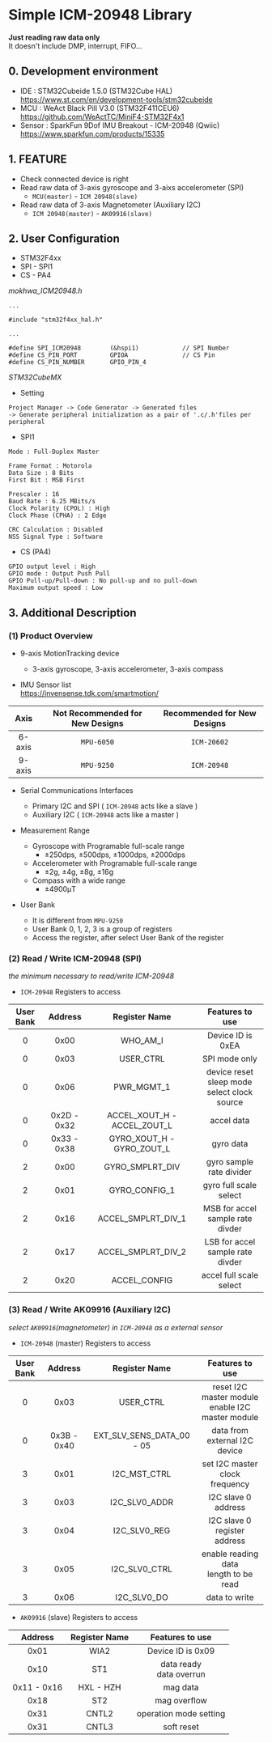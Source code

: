 # Simple ICM-20948 Library

**Just reading raw data only**  
It doesn't include DMP, interrupt, FIFO...  

## 0. Development environment  
* IDE : STM32Cubeide 1.5.0 (STM32Cube HAL)  
https://www.st.com/en/development-tools/stm32cubeide  
* MCU : WeAct Black Pill V3.0 (STM32F411CEU6)  
https://github.com/WeActTC/MiniF4-STM32F4x1  
* Sensor : SparkFun 9Dof IMU Breakout - ICM-20948 (Qwiic)   
https://www.sparkfun.com/products/15335  

## 1. FEATURE   
* Check connected device is right
* Read raw data of 3-axis gyroscope and 3-aixs accelerometer (SPI) 
   * `MCU(master)` - `ICM 20948(slave)`
* Read raw data of 3-axis Magnetometer (Auxiliary I2C)  
    * `ICM 20948(master)` - `AK09916(slave)`
## 2. User Configuration   
* STM32F4xx
* SPI - SPI1  
* CS  - PA4

_mokhwa_ICM20948.h_
```
...

#include "stm32f4xx_hal.h"

...

#define SPI_ICM20948 		(&hspi1)	  	  	// SPI Number
#define CS_PIN_PORT         GPIOA			 	// CS Pin
#define CS_PIN_NUMBER		GPIO_PIN_4
```  
_STM32CubeMX_  
* Setting  
```
Project Manager -> Code Generator -> Generated files 
-> Generate peripheral initialization as a pair of '.c/.h'files per peripheral
``` 
* SPI1
```
Mode : Full-Duplex Master  

Frame Format : Motorola  
Data Size : 8 Bits  
First Bit : MSB First  

Prescaler : 16
Baud Rate : 6.25 MBits/s
Clock Polarity (CPOL) : High
Clock Phase (CPHA) : 2 Edge  

CRC Calculation : Disabled
NSS Signal Type : Software
``` 
* CS (PA4)
```
GPIO output level : High
GPIO mode : Output Push Pull
GPIO Pull-up/Pull-down : No pull-up and no pull-down
Maximum output speed : Low
``` 

## 3. Additional Description  
### (1) Product Overview
* 9-axis MotionTracking device  
    * 3-axis gyroscope, 3-axis accelerometer, 3-axis compass


* IMU Sensor list  
https://invensense.tdk.com/smartmotion/

|Axis|Not Recommended for New Designs|Recommended for New Designs|
|:---:|:---:|:---:|
|6-axis|`MPU-6050`|`ICM-20602`|
|9-axis|`MPU-9250`|`ICM-20948`| 
 
* Serial Communications Interfaces
    * Primary I2C and SPI ( `ICM-20948` acts like a slave )
    * Auxiliary I2C ( `ICM-20948` acts like a master )  

* Measurement Range
    * Gyroscope with Programable full-scale range
        * ±250dps, ±500dps, ±1000dps, ±2000dps
    * Accelerometer with Programable full-scale range
        * ±2g, ±4g, ±8g, ±16g
    * Compass with a wide range
        * ±4900μT

* User Bank
    * It is different from `MPU-9250`
    * User Bank 0, 1, 2, 3 is a group of registers
    * Access the register, after select User Bank of the register

   
### (2) Read / Write ICM-20948 (SPI)
*the minimum necessary to read/write ICM-20948*  

* `ICM-20948` Registers to access

|User Bank|Address|Register Name|Features to use|
|:---:|:---:|:---:|:---:|
|0|0x00|WHO_AM_I|Device ID is 0xEA|
|0|0x03|USER_CTRL|SPI mode only|
|0|0x06|PWR_MGMT_1|device reset <br> sleep mode <br> select clock source|
|0|0x2D - 0x32|ACCEL_XOUT_H - ACCEL_ZOUT_L|accel data|
|0|0x33 - 0x38|GYRO_XOUT_H - GYRO_ZOUT_L|gyro data|
|2|0x00|GYRO_SMPLRT_DIV|gyro sample rate divider|
|2|0x01|GYRO_CONFIG_1|gyro full scale select|
|2|0x16|ACCEL_SMPLRT_DIV_1|MSB for accel sample rate divder|
|2|0x17|ACCEL_SMPLRT_DIV_2|LSB for accel sample rate divder|
|2|0x20|ACCEL_CONFIG|accel full scale select|



### (3) Read / Write AK09916 (Auxiliary I2C)  
*select `AK09916`(magnetometer) in `ICM-20948` as a external sensor*

* `ICM-20948` (master) Registers to access 

|User Bank|Address|Register Name|Features to use|
|:---:|:---:|:---:|:---:|
|0|0x03|USER_CTRL|reset I2C master module<br> enable I2C master module|
|0|0x3B - 0x40|EXT_SLV_SENS_DATA_00 - 05|data from external I2C device|
|3|0x01|I2C_MST_CTRL|set I2C master clock frequency|
|3|0x03|I2C_SLV0_ADDR|I2C slave 0 address|
|3|0x04|I2C_SLV0_REG|I2C slave 0 register address|
|3|0x05|I2C_SLV0_CTRL|enable reading data <br> length to be read|
|3|0x06|I2C_SLV0_DO|data to write|


* `AK09916` (slave) Registers to access  

|Address|Register Name|Features to use|
|:---:|:---:|:---:|
|0x01|WIA2|Device ID is 0x09|
|0x10|ST1|data ready <br> data overrun|
|0x11 - 0x16|HXL - HZH|mag data|
|0x18|ST2|mag overflow|
|0x31|CNTL2|operation mode setting|
|0x31|CNTL3| soft reset|

